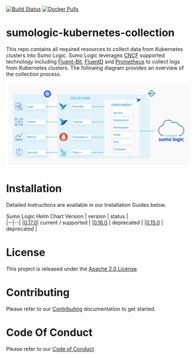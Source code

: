 [![Build Status](https://travis-ci.org/SumoLogic/sumologic-kubernetes-collection.svg?branch=master)](https://travis-ci.org/SumoLogic/sumologic-kubernetes-collection) [![Docker Pulls](https://img.shields.io/docker/pulls/sumologic/kubernetes-fluentd.svg)](https://hub.docker.com/r/sumologic/kubernetes-fluentd) 

# sumologic-kubernetes-collection

This repo contains all required resources to collect data from Kubernetes clusters into Sumo Logic. Sumo Logic leverages [CNCF](https://www.cncf.io) supported technology including [Fluent-Bit](https://fluentbit.io), [FluentD](https://www.fluentd.org) and [Prometheus](https://prometheus.io) to collect logs from Kubernetes clusters. The following diagram provides an overview of the collection process.

![overview](/images/overview.png)

# Installation

Detailed instructions are available in our Installation Guides below.

Sumo Logic Helm Chart Version
| version | status |  
|--|--|
|[0.17.0](https://github.com/SumoLogic/sumologic-kubernetes-collection/blob/release-v0.17/deploy/README.md)| current / supported  |
|[0.16.0](https://github.com/SumoLogic/sumologic-kubernetes-collection/blob/release-v0.16/deploy/README.md) | deprecated |
|[0.15.0](https://github.com/SumoLogic/sumologic-kubernetes-collection/blob/release-v0.15/deploy/README.md) | deprecated |

# License

This project is released under the [Apache 2.0 License](./LICENSE).

# Contributing

Please refer to our [Contributing](./CONTRIBUTING.md) documentation to get started.

# Code Of Conduct

Please refer to our [Code of Conduct](CODE_OF_CONDUCT.md).
